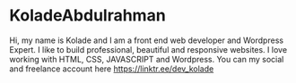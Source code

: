 # KoladeAbdulrahman

Hi, my name is Kolade and I am a front end web developer and Wordpress Expert. I like to build professional, beautiful and responsive websites. I love working with HTML, CSS, JAVASCRIPT and Wordpress. You can my social and freelance account here https://linktr.ee/dev_kolade
